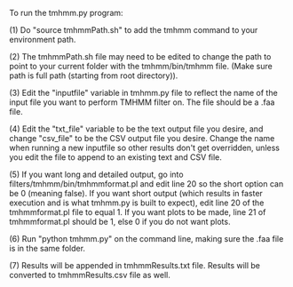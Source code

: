 To run the tmhmm.py program:

(1) Do "source tmhmmPath.sh" to add the tmhmm command to your environment path. 

(2) The tmhmmPath.sh file may need to be edited to change the path to point to your current folder with the tmhmm/bin/tmhmm file. (Make sure path is full path (starting from root directory)).

(3) Edit the "inputfile" variable in tmhmm.py file to reflect the name of the input file you want to perform TMHMM filter on. The file should be a .faa file.

(4) Edit the "txt_file" variable to be the text output file you desire, and change "csv_file" to be the CSV output file you desire. Change the name when running a new inputfile so other results don't get overridden, unless you edit the file to append to an existing text and CSV file.

(5) If you want long and detailed output, go into filters/tmhmm/bin/tmhmmformat.pl and edit line 20 so the short option can be 0 (meaning false). If you want short output (which results in faster execution and is what tmhmm.py is built to expect), edit line 20 of the tmhmmformat.pl file to equal 1. If you want plots to be made, line 21 of tmhmmformat.pl should be 1, else 0 if you do not want plots.

(6) Run "python tmhmm.py" on the command line, making sure the .faa file is in the same folder.

(7) Results will be appended in tmhmmResults.txt file. Results will be converted to tmhmmResults.csv file as well.
